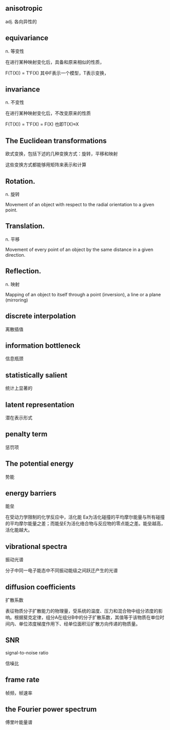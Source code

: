## anisotropic  

adj. 各向异性的



## equivariance  

n. 等变性

在进行某种映射变化后，具备和原来相似的性质，

F(T(X)) = T′F(X) 其中F表示一个模型，T表示变换，

## invariance  

n. 不变性

在进行某种映射变化后，不改变原来的性质

F(T(X)) = T′F(X) = F(X)  也即T(X)≈X





## The Euclidean transformations  
欧式变换，包括下述的几种变换方式：旋转，平移和映射

这些变换方式都能够用矩阵来表示和计算



## Rotation. 

n. 旋转

Movement of an object with respect to the radial orientation to a given point.



## Translation. 

n. 平移

Movement of every point of an object by the same distance in a given direction.



## Reflection. 

n. 映射

Mapping of an object to itself through a point (inversion), a line or a plane (mirroring)  



## discrete interpolation  

离散插值



## information bottleneck  

信息瓶颈



## statistically salient  

统计上显著的



## latent representation  

潜在表示形式



## penalty  term

惩罚项



## The potential energy  

势能



## energy barriers  

能垒

在受动力学限制的化学反应中，活化能 Ea为活化碰撞的平均摩尔能量与所有碰撞的平均摩尔能量之差；而能垒E为活化络合物与反应物的零点能之差。能垒越高，活化能越大。

## vibrational spectra   

振动光谱

分子中同一电子能态中不同振动能级之间跃迁产生的光谱



## diffusion coefficients  

扩散系数

表征物质分子扩散能力的物理量，受系统的温度、压力和混合物中组分浓度的影响。根据斐克定律，组分A在组分B中的分子扩散系数，其值等于该物质在单位时间内、单位浓度梯度作用下、经单位面积沿扩散方向传递的物质量。



## SNR

signal-to-noise ratio  

信噪比



## frame rate  

帧频，帧速率 



## the Fourier power spectrum   

傅里叶能量谱



































































